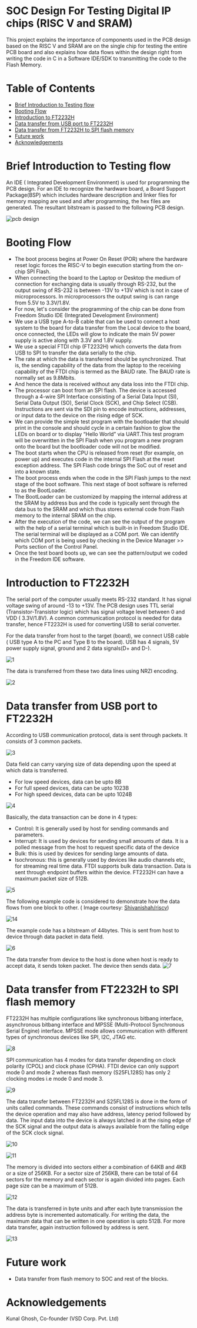 # SOC Design For Testing Digital IP chips (RISC V and SRAM)
This project explains the importance of components used in the PCB design based on the RISC V and SRAM are on the single chip for testing the entire PCB board and also explains how data flows within the design right from writing the code in C in a Software IDE/SDK to transmitting the code to the Flash Memory.

# Table of Contents
- [Brief Introduction to Testing flow]()
- [Booting Flow]()
- [Introduction to FT2232H]()
- [Data transfer from USB port to FT2232H]()
- [Data transfer from FT2232H to SPI flash memory]()
- [Future work]()
- [Acknowledgements]()


# Brief Introduction to Testing flow
An IDE ( Integrated Development Environment) is used for programming the PCB design. For an IDE to recognize the hardware board, a Board Support Package(BSP) which includes hardware description and linker files for memory mapping are used and after programming, the hex files are generated. The resultant bitstream is passed to the following PCB design.

![pcb design](https://user-images.githubusercontent.com/74853558/99901876-d6eb3500-2cdf-11eb-98e2-f7399bf56f47.jpg)

# Booting Flow
* The boot process begins at Power On Reset (POR) where the hardware reset logic forces the RISC-V to begin execution starting from the on-chip SPI Flash. 
* When connecting the board to the Laptop or Desktop the medium of connection for exchanging data is usually through RS-232, but the output swing of RS-232 is between -13V to +13V which is not in case of microprocessors. In microprocessors the output swing is can range from 5.5V to 3.3V/1.8V. 
* For now, let's consider the programming of the chip can be done from Freedom Studio IDE (Integrated Development Environment)
* We use a USB type A-to-B cable that can be used to connect a host system to the board for data transfer from the Local device to the board, once connected, the LEDs will glow to indicate the main 5V power supply is active along with 3.3V and 1.8V supply.
* We use a special FTDI chip (FT2232H) which converts the data from USB to SPI to transfer the data serially to the chip.
* The rate at which the data is transferred should be synchronized. That is, the sending capability of the data from the laptop to the receiving capability of the FTDI chip is termed as the BAUD rate. The BAUD rate is normally set as 9.8Mbits. 
* And hence the data is received without any data loss into the FTDI chip.
* The processor can boot from an SPI flash. The device is accessed through a 4-wire SPI Interface consisting of a Serial Data Input (SI), Serial Data Output (SO), Serial Clock (SCK), and Chip Select (CSB).  Instructions are sent via the SDI pin to encode instructions, addresses, or input data to the device on the rising edge of SCK.
* We can provide the simple test program with the bootloader that should print in the console and should cycle in a certain fashion to glow the LEDs on board or to display “Hello World” via UART.This test program will be overwritten in the SPI Flash when you program a new program onto the board but the bootloader code will not be modified. 
* The boot starts when the CPU is released from reset (for example, on power up) and executes code in the internal SPI Flash at the reset exception address. The SPI Flash code brings the SoC out of reset and into a known state. 
* The boot process ends when the code in the SPI Flash jumps to the next stage of the boot software. This next stage of boot software is referred to as the BootLoader. 
* The BootLoader can be customized by mapping the internal address at the SRAM by address bus and the code is typically sent through the data bus to the SRAM and which thus stores external code from Flash memory to the internal SRAM on the chip.
* After the execution of the code, we can see the output of the program with the help of a serial terminal which is built-in in Freedom Studio IDE. The serial terminal will be displayed as a COM port. We can identify which COM port is being used by checking in the Device Manager >> Ports  section of the Control Panel.
* Once the test board boots up, we can see the pattern/output we coded in the Freedom IDE software.



# Introduction to FT2232H
The serial port of the computer usually meets RS-232 standard. It has signal voltage swing of around -13 to +13V. The PCB design uses TTL serial (Transistor-Transistor logic) which has signal voltage level between 0 and VDD ( 3.3V/1.8V). A common communication protocol is needed for data transfer, hence FT2232H is used for converting USB to serial converter.
  
  For the data transfer from host to the target (board), we connect USB cable ( USB type A to the PC and Type B to the board).  USB has 4 signals, 5V power supply signal, ground and 2 data signals(D+ and D-). 

![1](https://user-images.githubusercontent.com/74853558/99901951-50832300-2ce0-11eb-83eb-0b9878771b1e.jpg)

The data is transferred from these two data lines using NRZI encoding.

![2](https://user-images.githubusercontent.com/74853558/99904990-128ffa00-2cf4-11eb-8bde-f9693f8e3624.jpg)

# Data transfer from USB port to FT2232H

According to USB communication protocol, data is sent through packets. It consists of 3 common packets.

![3](https://user-images.githubusercontent.com/74853558/99904992-13c12700-2cf4-11eb-96e3-813c6a7b75de.jpg) 

Data field can carry varying size of data depending upon the speed at which data is transferred.
- For low speed devices, data can be upto 8B
- For full speed devices, data can be upto 1023B
- For high speed devices, data can be upto 1024B

![4](https://user-images.githubusercontent.com/74853558/99904993-1459bd80-2cf4-11eb-8905-544269d66b9f.jpg)

Basically, the data transaction can be done in 4 types:
- Control: It is generally used by host for sending commands and parameters.
- Interrupt: It is used by devices for sending small amounts of data. It is a polled message from the host to request specific data of the device
- Bulk: this is used by devices for sending large amounts of data. 
- Isochronous: this is generally used by devices like audio channels etc, for streaming real time data. 
FTDI supports bulk data transaction. Data is sent through endpoint buffers within the device. FT2232H can have a maximum packet size of 512B.

![5](https://user-images.githubusercontent.com/74853558/99904994-14f25400-2cf4-11eb-9d85-3402415096fe.jpg)

The following example code is considered to demonstrate how the data flows from one block to other. ( Image courtesy: [Shivanishah/riscv](https://github.com/shivanishah269/risc-v-core/blob/master/Images/main_ABI.png))

![14](https://user-images.githubusercontent.com/74853558/99946186-f3e53e00-2d9b-11eb-94d2-cc161b408bdc.jpg)

The example code has a bitstream of 44bytes. This is sent from host to device through data packet in data field.

![6](https://user-images.githubusercontent.com/74853558/99905235-a57d6400-2cf5-11eb-9f23-9140bd84b50f.jpg)

The data transfer from device to the host is done when host is ready to accept data, it sends token packet. The device then sends data.
![7](https://user-images.githubusercontent.com/74853558/99905237-a7472780-2cf5-11eb-8387-13a4a12ac96b.jpg)

# Data transfer from FT2232H to SPI flash memory

FT2232H has multiple configurations like synchronous bitbang interface, asynchronous bitbang interface and MPSSE (Multi-Protocol Synchronous Serial Engine) interface. MPSSE mode allows communication with different types of synchronous devices like SPI, I2C, JTAG etc.

![8](https://user-images.githubusercontent.com/74853558/99904997-158aea80-2cf4-11eb-925a-c565d1dcbe6b.jpg)

SPI communication has 4 modes for data transfer depending on clock polarity (CPOL) and clock phase (CPHA).  FTDI device can only support mode 0 and mode 2 whereas flash memory (S25FL128S) has only 2 clocking modes i.e mode 0 and mode 3.

![9](https://user-images.githubusercontent.com/74853558/99904999-16238100-2cf4-11eb-9220-c5b521bf7785.jpg)

The data transfer between FT2232H and S25FL128S is done in the form of units called commands. These commands consist of instructions which tells the device operation and may also have address, latency period followed by data. The input data into the device is always latched in at the rising edge of the SCK signal and the output data is always available from the falling edge of the SCK clock signal.

![10](https://user-images.githubusercontent.com/74853558/99905000-16bc1780-2cf4-11eb-9f24-1c89a508696d.jpg)

![11](https://user-images.githubusercontent.com/74853558/99905001-16bc1780-2cf4-11eb-96d1-caabca6888cc.jpg)

The memory is divided into sectors either a combination of 64KB and 4KB or a size of 256KB. For a sector size of 256KB, there can be total of 64 sectors for the memory and each sector is again divided into pages. Each page size can be a maximum of 512B. 

![12](https://user-images.githubusercontent.com/74853558/99905002-1754ae00-2cf4-11eb-8c51-300a52c790a7.jpg)

The data is transferred in byte units and after each byte transmission the address byte is incremented automatically. For writing the data, the maximum data that can be written in one operation is upto 512B. For more data transfer, again instruction followed by address is sent.

![13](https://user-images.githubusercontent.com/74853558/99905003-1754ae00-2cf4-11eb-8f00-3c057b3d4974.jpg)

# Future work
- Data transfer from flash memory to SOC and rest of the blocks.

# Acknowledgements
Kunal Ghosh, Co-founder (VSD Corp. Pvt. Ltd)

